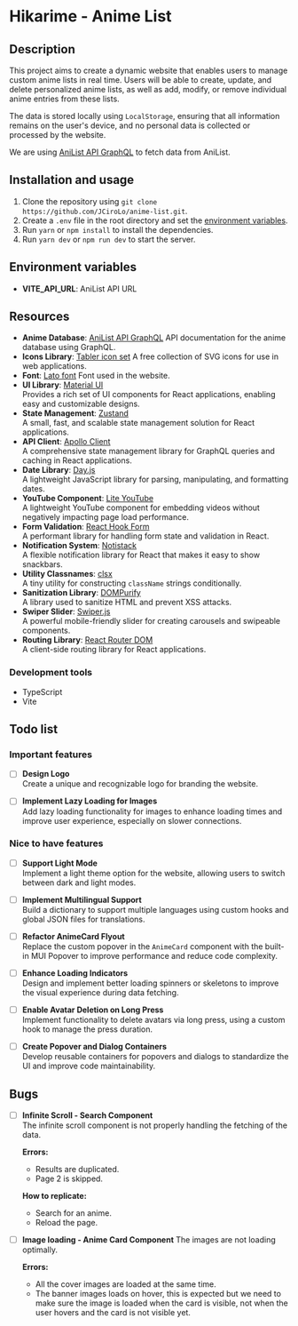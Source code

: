 # Hikarime - Anime List

## Description

This project aims to create a dynamic website that enables users to manage custom anime lists in real time. Users will be able to create, update, and delete personalized anime lists, as well as add, modify, or remove individual anime entries from these lists.

The data is stored locally using `LocalStorage`, ensuring that all information remains on the user's device, and no personal data is collected or processed by the website.

We are using [AniList API GraphQL](https://anilist.gitbook.io/anilist-apiv2-docs) to fetch data from AniList.

## Installation and usage

1. Clone the repository using `git clone https://github.com/JCiroLo/anime-list.git`.
2. Create a `.env` file in the root directory and set the [environment variables](#environment-variables).
3. Run `yarn` or `npm install` to install the dependencies.
4. Run `yarn dev` or `npm run dev` to start the server.

## Environment variables

- **VITE_API_URL**: AniList API URL

## Resources

- **Anime Database**: [AniList API GraphQL](https://anilist.gitbook.io/anilist-apiv2-docs)
  API documentation for the anime database using GraphQL.
- **Icons Library**: [Tabler icon set](https://tabler.io/icons)
  A free collection of SVG icons for use in web applications.
- **Font**: [Lato font](https://fonts.google.com/specimen/Lato)
  Font used in the website.
- **UI Library**: [Material UI](https://mui.com/material-ui/getting-started)  
  Provides a rich set of UI components for React applications, enabling easy and customizable designs.
- **State Management**: [Zustand](https://github.com/pmndrs/zustand)  
  A small, fast, and scalable state management solution for React applications.
- **API Client**: [Apollo Client](https://www.apollographql.com/docs/react/)  
  A comprehensive state management library for GraphQL queries and caching in React applications.
- **Date Library**: [Day.js](https://day.js.org/)  
  A lightweight JavaScript library for parsing, manipulating, and formatting dates.
- **YouTube Component**: [Lite YouTube](https://github.com/justinribeiro/lite-youtube)  
  A lightweight YouTube component for embedding videos without negatively impacting page load performance.
- **Form Validation**: [React Hook Form](https://www.react-hook-form.com/)  
  A performant library for handling form state and validation in React.
- **Notification System**: [Notistack](https://notistack.com/)  
  A flexible notification library for React that makes it easy to show snackbars.
- **Utility Classnames**: [clsx](https://github.com/lukeed/clsx)  
  A tiny utility for constructing `className` strings conditionally.
- **Sanitization Library**: [DOMPurify](https://github.com/cure53/DOMPurify)  
  A library used to sanitize HTML and prevent XSS attacks.
- **Swiper Slider**: [Swiper.js](https://swiperjs.com/)  
  A powerful mobile-friendly slider for creating carousels and swipeable components.
- **Routing Library**: [React Router DOM](https://reactrouter.com/en/main)  
  A client-side routing library for React applications.

### Development tools

- TypeScript
- Vite

## Todo list

### Important features

- [ ] **Design Logo**  
  Create a unique and recognizable logo for branding the website.

- [ ] **Implement Lazy Loading for Images**  
  Add lazy loading functionality for images to enhance loading times and improve user experience, especially on slower connections.

### Nice to have features

- [ ] **Support Light Mode**  
  Implement a light theme option for the website, allowing users to switch between dark and light modes.

- [ ] **Implement Multilingual Support**  
  Build a dictionary to support multiple languages using custom hooks and global JSON files for translations.

- [ ] **Refactor AnimeCard Flyout**  
  Replace the custom popover in the `AnimeCard` component with the built-in MUI Popover to improve performance and reduce code complexity.

- [ ] **Enhance Loading Indicators**  
  Design and implement better loading spinners or skeletons to improve the visual experience during data fetching.

- [ ] **Enable Avatar Deletion on Long Press**  
  Implement functionality to delete avatars via long press, using a custom hook to manage the press duration.

- [ ] **Create Popover and Dialog Containers**  
  Develop reusable containers for popovers and dialogs to standardize the UI and improve code maintainability.

## Bugs

- [ ] **Infinite Scroll - Search Component**  
  The infinite scroll component is not properly handling the fetching of the data.

  **Errors:**
  - Results are duplicated.
  - Page 2 is skipped.

  **How to replicate:**
  - Search for an anime.
  - Reload the page.

- [ ] **Image loading - Anime Card Component**
  The images are not loading optimally.

  **Errors:**
  - All the cover images are loaded at the same time.
  - The banner images loads on hover, this is expected but we need to make sure the image is loaded when the card is visible, not when the user hovers and the card is not visible yet.
